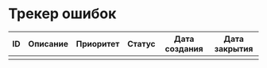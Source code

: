 # Трекер ошибок

| ID | Описание | Приоритет | Статус | Дата создания | Дата закрытия |
|----|-----------|-----------|--------|---------------|---------------|
|    |           |           |        |               |               |

